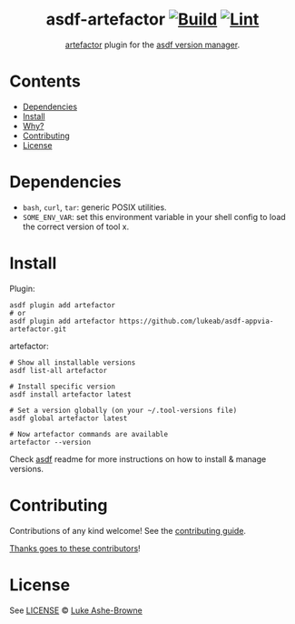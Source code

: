 <div align="center">

# asdf-artefactor [![Build](https://github.com/lukeab/asdf-appvia-artefactor/actions/workflows/build.yml/badge.svg)](https://github.com/lukeab/asdf-appvia-artefactor/actions/workflows/build.yml) [![Lint](https://github.com/lukeab/asdf-appvia-artefactor/actions/workflows/lint.yml/badge.svg)](https://github.com/lukeab/asdf-appvia-artefactor/actions/workflows/lint.yml)


[artefactor](https://github.com/lukeab/asdf-appvia-artefactor) plugin for the [asdf version manager](https://asdf-vm.com).

</div>

# Contents

- [Dependencies](#dependencies)
- [Install](#install)
- [Why?](#why)
- [Contributing](#contributing)
- [License](#license)

# Dependencies

- `bash`, `curl`, `tar`: generic POSIX utilities.
- `SOME_ENV_VAR`: set this environment variable in your shell config to load the correct version of tool x.

# Install

Plugin:

```shell
asdf plugin add artefactor
# or
asdf plugin add artefactor https://github.com/lukeab/asdf-appvia-artefactor.git
```

artefactor:

```shell
# Show all installable versions
asdf list-all artefactor

# Install specific version
asdf install artefactor latest

# Set a version globally (on your ~/.tool-versions file)
asdf global artefactor latest

# Now artefactor commands are available
artefactor --version
```

Check [asdf](https://github.com/asdf-vm/asdf) readme for more instructions on how to
install & manage versions.

# Contributing

Contributions of any kind welcome! See the [contributing guide](contributing.md).

[Thanks goes to these contributors](https://github.com/lukeab/asdf-appvia-artefactor/graphs/contributors)!

# License

See [LICENSE](LICENSE) © [Luke Ashe-Browne](https://github.com/lukeab/)
